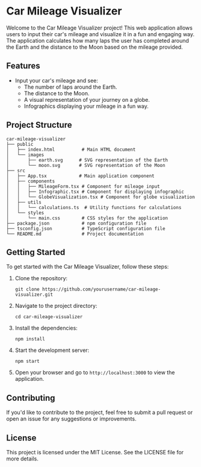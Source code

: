 # Car Mileage Visualizer

Welcome to the Car Mileage Visualizer project! This web application allows users to input their car's mileage and visualize it in a fun and engaging way. The application calculates how many laps the user has completed around the Earth and the distance to the Moon based on the mileage provided.

## Features

- Input your car's mileage and see:
  - The number of laps around the Earth.
  - The distance to the Moon.
  - A visual representation of your journey on a globe.
  - Infographics displaying your mileage in a fun way.

## Project Structure

```
car-mileage-visualizer
├── public
│   ├── index.html          # Main HTML document
│   └── images
│       ├── earth.svg      # SVG representation of the Earth
│       └── moon.svg       # SVG representation of the Moon
├── src
│   ├── App.tsx            # Main application component
│   ├── components
│   │   ├── MileageForm.tsx # Component for mileage input
│   │   ├── Infographic.tsx # Component for displaying infographic
│   │   └── GlobeVisualization.tsx # Component for globe visualization
│   ├── utils
│   │   └── calculations.ts  # Utility functions for calculations
│   └── styles
│       └── main.css        # CSS styles for the application
├── package.json            # npm configuration file
├── tsconfig.json           # TypeScript configuration file
└── README.md               # Project documentation
```

## Getting Started

To get started with the Car Mileage Visualizer, follow these steps:

1. Clone the repository:
   ```
   git clone https://github.com/yourusername/car-mileage-visualizer.git
   ```

2. Navigate to the project directory:
   ```
   cd car-mileage-visualizer
   ```

3. Install the dependencies:
   ```
   npm install
   ```

4. Start the development server:
   ```
   npm start
   ```

5. Open your browser and go to `http://localhost:3000` to view the application.

## Contributing

If you'd like to contribute to the project, feel free to submit a pull request or open an issue for any suggestions or improvements.

## License

This project is licensed under the MIT License. See the LICENSE file for more details.